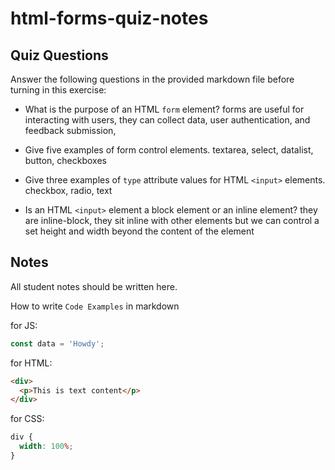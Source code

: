 # html-forms-quiz-notes

## Quiz Questions

Answer the following questions in the provided markdown file before turning in this exercise:

- What is the purpose of an HTML `form` element?
  forms are useful for interacting with users, they can collect data, user authentication, and feedback submission,
- Give five examples of form control elements.
  textarea, select, datalist, button, checkboxes
- Give three examples of `type` attribute values for HTML `<input>` elements.
  checkbox, radio, text

- Is an HTML `<input>` element a block element or an inline element?
  they are inline-block, they sit inline with other elements but we can control a set height and width beyond the content of the element

## Notes

All student notes should be written here.

How to write `Code Examples` in markdown

for JS:

```javascript
const data = 'Howdy';
```

for HTML:

```html
<div>
  <p>This is text content</p>
</div>
```

for CSS:

```css
div {
  width: 100%;
}
```
